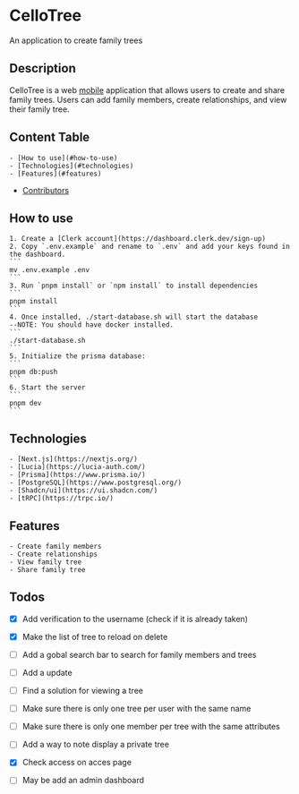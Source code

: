 # CelloTree
An application to create family trees

## Description
CelloTree is a web [mobile](https://github.com/Ssnnee/cello_mob) application
that allows users to create and share family trees.
Users can add family members, create relationships, and view their family tree.

## Content Table
    - [How to use](#how-to-use)
    - [Technologies](#technologies)
    - [Features](#features)
- [Contributors](#contributors)



## How to use

    1. Create a [Clerk account](https://dashboard.clerk.dev/sign-up)
    2. Copy `.env.example` and rename to `.env` and add your keys found in the dashboard.
    ```
    mv .env.example .env
    ```
    3. Run `pnpm install` or `npm install` to install dependencies
    ```
    pnpm install
    ```
    4. Once installed, ./start-database.sh will start the database
    --NOTE: You should have docker installed.
    ```
    ./start-database.sh
    ```
    5. Initialize the prisma database:
    ```
    pnpm db:push
    ```
    6. Start the server
    ```
    pnpm dev
    ```

## Technologies
    - [Next.js](https://nextjs.org/)
    - [Lucia](https://lucia-auth.com/)
    - [Prisma](https://www.prisma.io/)
    - [PostgreSQL](https://www.postgresql.org/)
    - [Shadcn/ui](https://ui.shadcn.com/)
    - [tRPC](https://trpc.io/)


## Features
    - Create family members
    - Create relationships
    - View family tree
    - Share family tree

## Todos

- [x] Add verification to the username (check if it is already taken)
- [x] Make the list of tree to reload on delete
- [ ] Add a gobal search bar to search for family members and trees
- [ ] Add a update
- [ ] Find a solution for viewing a tree
- [ ] Make sure there is only one tree per user with the same name
- [ ] Make sure there is only one member per tree with the same attributes
- [ ] Add a way to note display a private tree
- [x] Check access on acces page
- [ ] May be add an admin dashboard

